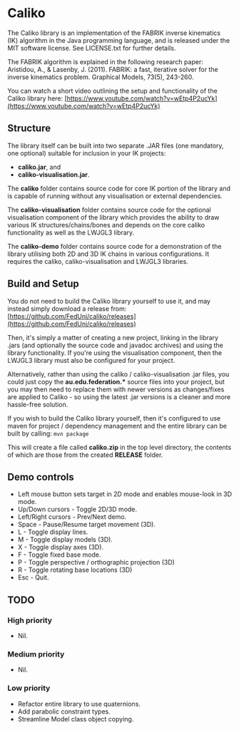 # Caliko
The Caliko library is an implementation of the FABRIK inverse kinematics (IK) algorithm in the Java programming language, and is released under the MIT software license. See LICENSE.txt for further details.

The FABRIK algorithm is explained in the following research paper:
Aristidou, A., & Lasenby, J. (2011). FABRIK: a fast, iterative solver for the inverse kinematics problem. Graphical Models, 73(5), 243-260.

You can watch a short video outlining the setup and functionality of the Caliko library here:
[https://www.youtube.com/watch?v=wEtp4P2ucYk](https://www.youtube.com/watch?v=wEtp4P2ucYk)

## Structure

The library itself can be built into two separate .JAR files (one mandatory, one optional) suitable for inclusion in your IK projects:
- **caliko.jar**, and
- **caliko-visualisation.jar**.

The **caliko** folder contains source code for core IK portion of the library and is capable of running without any visualisation or external dependencies. 

The **caliko-visualisation** folder contains source code for the optional visualisation component of the library which provides the ability to draw various IK structures/chains/bones and depends on the 
core caliko functionality as well as the LWJGL3 library.

The **caliko-demo** folder contains source code for a demonstration of the library utilising both 2D and 3D IK chains in various configurations. It requires the caliko, caliko-visualisation and LWJGL3 
libraries.

## Build and Setup

You do not need to build the Caliko library yourself to use it, and may instead simply download a release from: 
[https://github.com/FedUni/caliko/releases](https://github.com/FedUni/caliko/releases)

Then, it's simply a matter of creating a new project, linking in the library .jars (and optionally the source code and javadoc archives) and using the library functionality. If you're using the 
visualisation component, then the LWJGL3 library must also be configured for your project.

Alternatively, rather than using the caliko / caliko-visualisation .jar files, you could just copy the __au.edu.federation.*__ source files into your project, but you may then need to replace them with 
newer versions as changes/fixes are applied to Caliko - so using the latest .jar versions is a cleaner and more hassle-free solution.

If you wish to build the Caliko library yourself, then it's configured to use maven for project / dependency management and the entire library can be built by calling:
`mvn package`

This will create a file called **caliko.zip** in the top level directory, the contents of which are those from the created **RELEASE** folder.

## Demo controls

- Left mouse button sets target in 2D mode and enables mouse-look in 3D mode.
- Up/Down cursors - Toggle 2D/3D mode.
- Left/Right cursors - Prev/Next demo.
- Space - Pause/Resume target movement (3D).
- L - Toggle display lines.
- M - Toggle display models (3D).
- X - Toggle display axes (3D).
- F - Toggle fixed base mode.
- P - Toggle perspective / orthographic projection (3D)
- R - Toggle rotating base locations (3D)
- Esc - Quit.

## TODO

### High priority
- Nil.

### Medium priority
- Nil.

### Low priority
- Refactor entire library to use quaternions.
- Add parabolic constraint types.
- Streamline Model class object copying.
